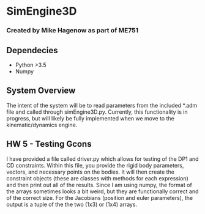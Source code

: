 # SimEngine3D
### Created by Mike Hagenow as part of ME751

## Dependecies
* Python >3.5
* Numpy

## System Overview

The intent of the system will be to read parameters from the included *.adm file and called through simEngine3D.py. Currently, this functionality is in progress, but will likely be fully implemented when we move to the kinematic/dynamics engine.

## HW 5 - Testing Gcons
I have provided a file called driver.py which allows for testing of the DP1 and CD constraints.
Within this file, you provide the rigid body parameters, vectors, and necessary points on the bodies. It will then create the constraint objects (these are classes with methods for each expression) and then print out all of the results. Since I am using numpy, the format of the arrays sometimes looks a bit weird, but they are functionally correct and of the correct size.
For the Jacobians (position and euler parameters), the output is a tuple of the the two (1x3) or (1x4) arrays.

 
